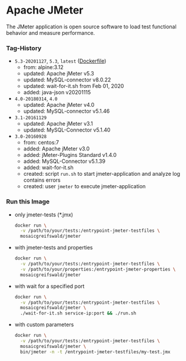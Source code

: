 # Apache JMeter
The JMeter application is open source software to load test functional behavior and measure performance.

### Tag-History
* `5.3-20201127`, `5.3`, `latest` ([Dockerfile](https://github.com/mosaic-hgw/jMeter/blob/master/Dockerfile))
  - from:     alpine:3.12
  - updated:  Apache jMeter v5.3
  - updated:  MySQL-connector v8.0.22
  - updated:  wait-for-it.sh from Feb 01, 2020
  - added:    java-json v20201115
* `4.0-20180314`, `4.0`
  - updated:  Apache jMeter v4.0
  - updated:  MySQL-connector v5.1.46
* `3.1-20161129`
  - updated:  Apache jMeter v3.1
  - updated:  MySQL-Connector v5.1.40
* `3.0-20160928`
  - from:     centos:7
  - added:    Apache jMeter v3.0
  - added:    jMeter-Plugins Standard v1.4.0
  - added:    MySQL-Connector v5.1.39
  - added:    wait-for-it.sh
  - created:  script `run.sh` to start jmeter-application and analyze log contains errors
  - created:  user `jmeter` to execute jmeter-application

### Run this Image
* only jmeter-tests (*.jmx)
  ```sh
  docker run \
    -v /path/to/your/tests:/entrypoint-jmeter-testfiles \
    mosaicgreifswald/jmeter
  ```

* with jmeter-tests and properties
  ```sh
  docker run \
    -v /path/to/your/tests:/entrypoint-jmeter-testfiles \
    -v /path/to/your/properties:/entrypoint-jmeter-properties \
    mosaicgreifswald/jmeter
  ```

* with wait for a specified port
  ```sh
  docker run \
    -v /path/to/your/tests:/entrypoint-jmeter-testfiles \
    mosaicgreifswald/jmeter \
    ./wait-for-it.sh service-ip:port && ./run.sh
  ```

* with custom parameters
  ```sh
  docker run \
    -v /path/to/your/tests:/entrypoint-jmeter-testfiles \
    mosaicgreifswald/jmeter \
    bin/jmeter -n -t /entrypoint-jmeter-testfiles/my-test.jmx
  ```
